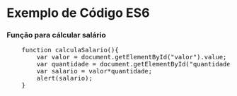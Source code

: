 <!DOCTYPE html>
<html>
<head>
    <meta charset="UTF-8" />    
</head>
<body>
    <h1>Exemplo de Código ES6</h1>
    <h3>Função para cálcular salário</h3>
    <pre>
    function calculaSalario(){
        var valor = document.getElementById("valor").value;
        var quantidade = document.getElementById("quantidade").value;
        var salario = valor*quantidade;
        alert(salario);
    }
    </pre>
</body>
</html>
